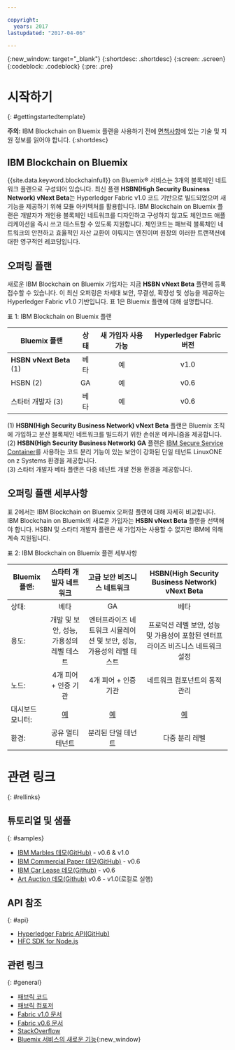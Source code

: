 ```yaml
---

copyright:
  years: 2017
lastupdated: "2017-04-06"

---
```


{:new_window: target="_blank"}
{:shortdesc: .shortdesc}
{:screen: .screen}
{:codeblock: .codeblock}
{:pre: .pre}

# 시작하기
{: #gettingstartedtemplate}

**주의:** IBM Blockchain on Bluemix 플랜을 사용하기 전에 [면책사항](needtoknow.html)에 있는 기술 및 지원 정보를 읽어야 합니다.
{:shortdesc}

## IBM Blockchain on Bluemix

{{site.data.keyword.blockchainfull}} on Bluemix&reg; 서비스는 3개의 블록체인 네트워크 플랜으로 구성되어 있습니다. 최신 플랜 **HSBN(High Security Business Network) vNext Beta**는 Hyperledger Fabric v1.0 코드 기반으로 빌드되었으며 새 기능을 제공하기 위해 모듈 아키텍처를 활용합니다. IBM Blockchain on Bluemix 플랜은
개발자가 개인용 블록체인 네트워크를 디자인하고 구성하지 않고도 체인코드 애플리케이션을 즉시 쓰고 테스트할 수 있도록 지원합니다. 체인코드는 패브릭 블록체인 네트워크의 안전하고 효율적인 자산 교환이 이뤄지는 엔진이며 원장의 이러한 트랜잭션에 대한 영구적인 레코딩입니다. 

## 오퍼링 플랜

새로운 IBM Blockchain on Bluemix 가입자는 지금 **HSBN vNext Beta** 플랜에 등록접수할 수 있습니다. 이 최신 오퍼링은 차세대 보안, 무결성, 확장성 및 성능을 제공하는 Hyperledger Fabric v1.0 기반입니다. 표 1은 Bluemix 플랜에 대해 설명합니다. 

표 1: IBM Blockchain on Bluemix 플랜  

| Bluemix 플랜      | 상태       | 새 가입자 사용 가능  | Hyperledger Fabric 버전
| ------------------------- |:--------------------------:|:-----:|:-----:|
| **HSBN vNext Beta** (1)   | 베타     | 예 |  v1.0 |
| HSBN (2) |  GA |  예 |  v0.6 |
| 스타터 개발자 (3)    | 베타     | 예 | v0.6 |

(1) **HSBN(High Security Business Network) vNext Beta** 플랜은 Bluemix 조직에 가입하고 분산 블록체인 네트워크를 빌드하기 위한 손쉬운 메커니즘을 제공합니다.   
(2) **HSBN(High Security Business Network) GA** 플랜은 [IBM Secure Service Container](etn_ssc.html)를 사용하는 코드 분리 기능이 있는 보안이 강화된 단일 테넌트 LinuxONE on z Systems 환경을 제공합니다.   
(3) 스타터 개발자 베타 플랜은 다중 테넌트 개발 전용 환경을 제공합니다.   

## 오퍼링 플랜 세부사항

표 2에서는 IBM Blockchain on Bluemix 오퍼링 플랜에 대해 자세히 비교합니다. IBM Blockchain on Bluemix의 새로운 가입자는 **HSBN vNext Beta** 플랜을 선택해야 합니다. HSBN 및 스타터 개발자 플랜은 새 가입자는 사용할 수 없지만 IBM에 의해 계속 지원됩니다. 

표 2: IBM Blockchain on Bluemix 플랜 세부사항  

| Bluemix 플랜:      | 스타터 개발자 네트워크       | 고급 보안 비즈니스 네트워크       | HSBN(High Security Business Network) vNext Beta
| ------------------------- |:--------------------------:|:-----:|:-----:|
| 상태:    | 베타     | GA | 베타 |
| 용도:  |  개발 및 보안, 성능, 가용성의 레벨 테스트 |  엔터프라이즈 네트워크 시뮬레이션 및 보안, 성능, 가용성의 레벨 테스트 |  프로덕션 레벨 보안, 성능 및 가용성이 포함된 엔터프라이즈 비즈니스 네트워크 설정  |
| 노드:    | 4개 피어 + 인증 기관     | 4개 피어 + 인증 기관 | 네트워크 컴포넌트의 동적 관리 |
| 대시보드 모니터: | [예](ibmblockchainmonitor.html) | [예](ibmblockchainmonitor.html) | [예](v10_dashboard.html) |
| 환경:     | 공유 멀티 테넌트 | 분리된 단일 테넌트 | 다중 분리 레벨 |

# 관련 링크
{: #rellinks}
## 튜토리얼 및 샘플
{: #samples}
* [IBM Marbles 데모(GitHub)](https://github.com/IBM-Blockchain/marbles) - v0.6 & v1.0
* [IBM Commercial Paper 데모(GitHub)](https://github.com/IBM-Blockchain/cp-web#readme) - v0.6
* [IBM Car Lease 데모(Github)](https://github.com/IBM-Blockchain/car-lease-demo/blob/master/README.md) - v0.6
* [Art Auction 데모(Github)](https://github.com/ITPeople-Blockchain/auction) v0.6 - v1.0(로컬로 실행)

## API 참조
{: #api}
* [Hyperledger Fabric API(GitHub)](https://github.com/hyperledger/fabric/tree/v0.6/docs/API)
* [HFC SDK for Node.js](https://github.com/hyperledger/fabric/tree/v0.6/sdk/node)

## 관련 링크
{: #general}
* [패브릭 코드](https://github.com/hyperledger/fabric)
* [패브릭 컴포저](https://fabric-composer.github.io/)
* [Fabric v1.0 문서](http://hyperledger-fabric.readthedocs.io/en/latest/)
* [Fabric v0.6 문서](https://github.com/hyperledger/fabric/tree/v0.6/docs)
* [StackOverflow](http://stackoverflow.com/questions/tagged/hyperledger)
* [Bluemix 서비스의 새로운 기능](http://www.ng.bluemix.net/docs/whatsnew/index.html#services_category){:new_window}


<!--
[Bluemix Pricing Sheet](https://console.ng.bluemix.net/pricing/)
[IBM Bluemix Prerequisites](https://developer.ibm.com/bluemix/support/#prereqs) -->
